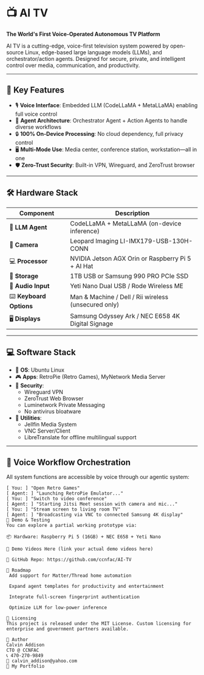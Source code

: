 # 📺 AI TV  
**The World's First Voice-Operated Autonomous TV Platform**

AI TV is a cutting-edge, voice-first television system powered by open-source Linux, edge-based large language models (LLMs), and orchestrator/action agents. Designed for secure, private, and intelligent control over media, communication, and productivity.

---

## 🧠 Key Features

- 🎙️ **Voice Interface**: Embedded LLM (CodeLLaMA + MetaLLaMA) enabling full voice control
- 🧩 **Agent Architecture**: Orchestrator Agent + Action Agents to handle diverse workflows
- 🔒 **100% On-Device Processing**: No cloud dependency, full privacy control
- 🖥️ **Multi-Mode Use**: Media center, conference station, workstation—all in one
- 🛡️ **Zero-Trust Security**: Built-in VPN, Wireguard, and ZeroTrust browser

---

## 🛠️ Hardware Stack

| Component                          | Description                                           |
|-----------------------------------|-------------------------------------------------------|
| 🧠 **LLM Agent**                  | CodeLLaMA + MetaLLaMA (on-device inference)          |
| 🎥 **Camera**                     | Leopard Imaging LI-IMX179-USB-130H-CONN              |
| 💻 **Processor**                  | NVIDIA Jetson AGX Orin or Raspberry Pi 5 + AI Hat   |
| 💽 **Storage**                    | 1TB USB or Samsung 990 PRO PCIe SSD                 |
| 🎤 **Audio Input**                | Yeti Nano Dual USB / Rode Wireless ME               |
| ⌨️ **Keyboard Options**          | Man & Machine / Dell / Rii wireless (unsecured only)|
| 🖥️ **Displays**                  | Samsung Odyssey Ark / NEC E658 4K Digital Signage   |

---

## 💻 Software Stack

- 🧠 **OS**: Ubuntu Linux
- 🎮 **Apps**: RetroPie (Retro Games), MyNetwork Media Server
- 🔐 **Security**:
  - Wireguard VPN
  - ZeroTrust Web Browser
  - Luminetwork Private Messaging
  - No antivirus bloatware
- 🔧 **Utilities**:
  - Jellfin Media System
  - VNC Server/Client
  - LibreTranslate for offline multilingual support

---

## 🔄 Voice Workflow Orchestration

All system functions are accessible by voice through our agentic system:

```plaintext
[ You: ] "Open Retro Games"  
[ Agent: ] "Launching RetroPie Emulator..."  
[ You: ] "Switch to video conference"  
[ Agent: ] "Starting Jitsi Meet session with camera and mic..."  
[ You: ] "Stream screen to living room TV"  
[ Agent: ] "Broadcasting via VNC to connected Samsung 4K display"
🧪 Demo & Testing
You can explore a partial working prototype via:

📦 Hardware: Raspberry Pi 5 (16GB) + NEC E658 + Yeti Nano

🎥 Demo Videos Here (link your actual demo videos here)

🧪 GitHub Repo: https://github.com/ccnfac/AI-TV

🚧 Roadmap
 Add support for Matter/Thread home automation

 Expand agent templates for productivity and entertainment

 Integrate full-screen fingerprint authentication

 Optimize LLM for low-power inference

🤝 Licensing
This project is released under the MIT License. Custom licensing for enterprise and government partners available.

👤 Author
Calvin Addison
CTO @ CCNFAC
📞 470-270-9849
📧 calvin_addison@yahoo.com
🔗 My Portfolio

